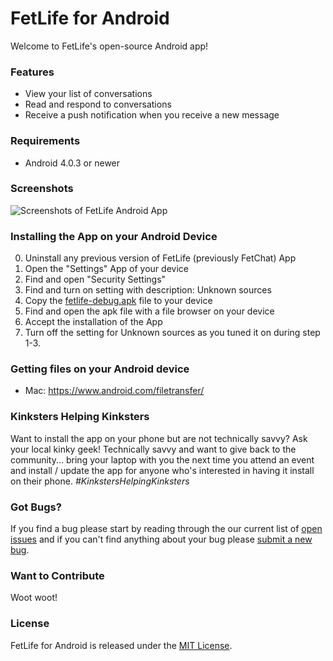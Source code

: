 # FetLife for Android

Welcome to FetLife's open-source Android app!

### Features

- View your list of conversations
- Read and respond to conversations
- Receive a push notification when you receive a new message

### Requirements

- Android 4.0.3 or newer

### Screenshots

![Screenshots of FetLife Android App](https://cloud.githubusercontent.com/assets/22100/14687516/d31bdad2-06f2-11e6-8e86-979d49a67ad3.png)


### Installing the App on your Android Device

0. Uninstall any previous version of FetLife (previously FetChat) App
1. Open the "Settings" App of your device
2. Find and open "Security Settings"
3. Find and turn on setting with description: Unknown sources
4. Copy the [fetlife-debug.apk](https://raw.githubusercontent.com/fetlife/fetlife-android/master/FetLifeApp/v0_5_1/fetlife-debug.apk) file to your device
5. Find and open the apk file with a file browser on your device
6. Accept the installation of the App
7. Turn off the setting for Unknown sources as you tuned it on during step 1-3.


### Getting files on your Android device

- Mac: https://www.android.com/filetransfer/

### Kinksters Helping Kinksters

Want to install the app on your phone but are not technically savvy? Ask your local kinky geek! Technically savvy and want to give back to the community... bring your laptop with you the next time you attend an event and install / update the app for anyone who's interested in having it install on their phone. *#KinkstersHelpingKinksters*


### Got Bugs?

If you find a bug please start by reading through the our current list of [open issues](https://github.com/fetlife/fetlife-android/issues) and if you can't find anything about your bug please [submit a new bug](https://github.com/fetlife/fetlife-android/issues/new).


### Want to Contribute

Woot woot!


### License

FetLife for Android is released under the [MIT License](http://www.opensource.org/licenses/MIT).
